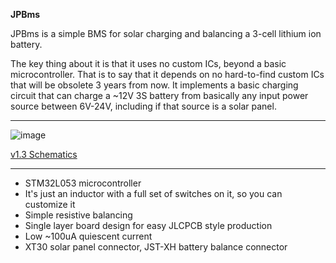 **JPBms**

JPBms is a simple BMS for solar charging and balancing a 3-cell lithium ion battery.

The key thing about it is that it uses no custom ICs, beyond a basic microcontroller. 
That is to say that it depends on no hard-to-find custom ICs that will be obsolete 3 years from now.
It implements a basic charging circuit that can charge a ~12V 3S battery from basically any input power source between
6V-24V, including if that source is a solar panel.


-------------------------------

![image](https://github.com/user-attachments/assets/11286e71-eda3-455f-81e5-7d8d75b5119b)


[v1.3 Schematics](JPBms2-v1.3.pdf)

-----------------------------
- STM32L053 microcontroller
- It's just an inductor with a full set of switches on it, so you can customize it
- Simple resistive balancing
- Single layer board design for easy JLCPCB style production
- Low ~100uA quiescent current
- XT30 solar panel connector, JST-XH battery balance connector

